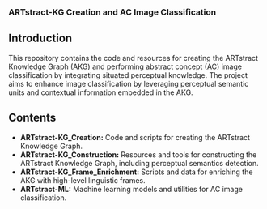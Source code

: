 ### ARTstract-KG Creation and AC Image Classification

## Introduction

This repository contains the code and resources for creating the ARTstract Knowledge Graph (AKG) and performing abstract concept (AC) image classification by integrating situated perceptual knowledge. The project aims to enhance image classification by leveraging perceptual semantic units and contextual information embedded in the AKG.

## Contents

- **ARTstract-KG_Creation:** Code and scripts for creating the ARTstract Knowledge Graph.
- **ARTstract-KG_Construction:** Resources and tools for constructing the ARTstract Knowledge Graph, including perceptual semantics detection.
- **ARTstract-KG_Frame_Enrichment:** Scripts and data for enriching the AKG with high-level linguistic frames.
- **ARTstract-ML:** Machine learning models and utilities for AC image classification.
